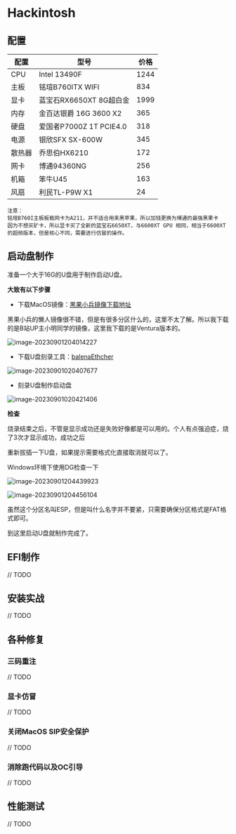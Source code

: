 # Hackintosh

## 配置

| 配置   | 型号                    | 价格 |
| ------ | ----------------------- | ---- |
| CPU    | Intel 13490F            | 1244 |
| 主板   | 铭瑄B760ITX WIFI        | 834  |
| 显卡   | 蓝宝石RX6650XT 8G超白金 | 1999 |
| 内存   | 金百达银爵 16G 3600  X2 | 365  |
| 硬盘   | 爱国者P7000Z 1T PCIE4.0 | 318  |
| 电源   | 银欣SFX SX-600W         | 345  |
| 散热器 | 乔思伯HX6210            | 172  |
| 网卡   | 博通94360NG             | 256  |
| 机箱   | 笨牛U45                 | 163  |
| 风扇   | 利民TL-P9W X1           | 24   |

```text
注意：
铭瑄B760I主板板载网卡为A211，并不适合用来黑苹果，所以加钱更换为博通的最强黑果卡
因为不想买矿卡，所以显卡买了全新的蓝宝石6650XT，与6600XT GPU 相同，相当于6600XT的超频版本，但是核心不同，需要进行仿冒的操作。
```

## 启动盘制作

准备一个大于16G的U盘用于制作启动U盘。

**大致有以下步骤**

* 下载MacOS镜像：[黑果小兵镜像下载地址](https://blog.daliansky.net/)

黑果小兵的懒人镜像很不错，但是有很多分区什么的，这里不太了解。所以我下载的是B站UP主小明同学的镜像，这里我下载的是Ventura版本的。

![image-20230901204014227](https://bestacou-1317041502.cos.ap-guangzhou.myqcloud.com/image-20230901204014227.png)

* 下载U盘刻录工具：[balenaEthcher](https://www.balena.io/etcher)

![image-20230901020407677](https://bestacou-1317041502.cos.ap-guangzhou.myqcloud.com/image-20230901020407677.png)

* 刻录U盘制作启动盘

![image-20230901020421406](https://bestacou-1317041502.cos.ap-guangzhou.myqcloud.com/image-20230901020421406.png)

**检查**

烧录结束之后，不管是显示成功还是失败好像都是可以用的。个人有点强迫症，烧了3次才显示成功，成功之后

重新拔插一下U盘，如果提示需要格式化直接取消就可以了。

Windows环境下使用DG检查一下

![image-20230901204439923](https://bestacou-1317041502.cos.ap-guangzhou.myqcloud.com/image-20230901204439923.png)

![image-20230901204456104](https://bestacou-1317041502.cos.ap-guangzhou.myqcloud.com/image-20230901204456104.png)

虽然这个分区名叫ESP，但是叫什么名字并不要紧，只需要确保分区格式是FAT格式即可。

到这里启动U盘就制作完成了。







## EFI制作

// TODO

## 安装实战

// TODO

## 各种修复

### 三码重注

// TODO

### 显卡仿冒

// TODO

### 关闭MacOS SIP安全保护

// TODO

### 消除跑代码以及OC引导

// TODO

## 性能测试

// TODO































